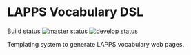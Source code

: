 # LAPPS Vocabulary DSL

Build status [![master status](http://grid.anc.org:9080/travis/svg/oanc/lapps-vocab?branch=master)](https://travis-ci.org/oanc/lapps-vocab)
[![develop status](http://grid.anc.org:9080/travis/svg/oanc/lapps-vocab?branch=develop)](https://travis-ci.org/oanc/lapps-vocab)

Templating system to generate LAPPS vocabulary web pages.

